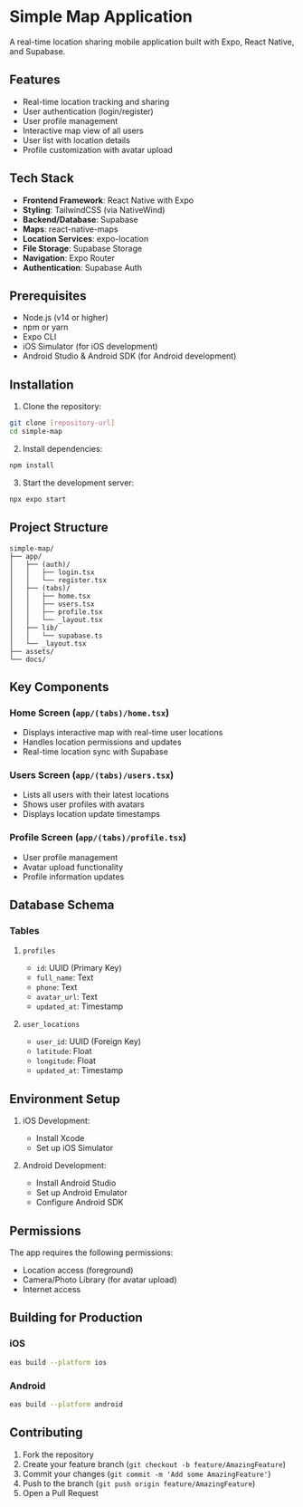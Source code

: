 # Simple Map Application

A real-time location sharing mobile application built with Expo, React Native, and Supabase.

## Features

- Real-time location tracking and sharing
- User authentication (login/register)
- User profile management
- Interactive map view of all users
- User list with location details
- Profile customization with avatar upload

## Tech Stack

- **Frontend Framework**: React Native with Expo
- **Styling**: TailwindCSS (via NativeWind)
- **Backend/Database**: Supabase
- **Maps**: react-native-maps
- **Location Services**: expo-location
- **File Storage**: Supabase Storage
- **Navigation**: Expo Router
- **Authentication**: Supabase Auth

## Prerequisites

- Node.js (v14 or higher)
- npm or yarn
- Expo CLI
- iOS Simulator (for iOS development)
- Android Studio & Android SDK (for Android development)

## Installation

1. Clone the repository:
```bash
git clone [repository-url]
cd simple-map
```

2. Install dependencies:
```bash
npm install
```

3. Start the development server:
```bash
npx expo start
```

## Project Structure

```
simple-map/
├── app/
│   ├── (auth)/
│   │   ├── login.tsx
│   │   └── register.tsx
│   ├── (tabs)/
│   │   ├── home.tsx
│   │   ├── users.tsx
│   │   ├── profile.tsx
│   │   └── _layout.tsx
│   ├── lib/
│   │   └── supabase.ts
│   └── _layout.tsx
├── assets/
└── docs/
```

## Key Components

### Home Screen (`app/(tabs)/home.tsx`)
- Displays interactive map with real-time user locations
- Handles location permissions and updates
- Real-time location sync with Supabase

### Users Screen (`app/(tabs)/users.tsx`)
- Lists all users with their latest locations
- Shows user profiles with avatars
- Displays location update timestamps

### Profile Screen (`app/(tabs)/profile.tsx`)
- User profile management
- Avatar upload functionality
- Profile information updates

## Database Schema

### Tables

1. `profiles`
   - `id`: UUID (Primary Key)
   - `full_name`: Text
   - `phone`: Text
   - `avatar_url`: Text
   - `updated_at`: Timestamp

2. `user_locations`
   - `user_id`: UUID (Foreign Key)
   - `latitude`: Float
   - `longitude`: Float
   - `updated_at`: Timestamp

## Environment Setup

1. iOS Development:
   - Install Xcode
   - Set up iOS Simulator

2. Android Development:
   - Install Android Studio
   - Set up Android Emulator
   - Configure Android SDK

## Permissions

The app requires the following permissions:

- Location access (foreground)
- Camera/Photo Library (for avatar upload)
- Internet access

## Building for Production

### iOS
```bash
eas build --platform ios
```

### Android
```bash
eas build --platform android
```

## Contributing

1. Fork the repository
2. Create your feature branch (`git checkout -b feature/AmazingFeature`)
3. Commit your changes (`git commit -m 'Add some AmazingFeature'`)
4. Push to the branch (`git push origin feature/AmazingFeature`)
5. Open a Pull Request